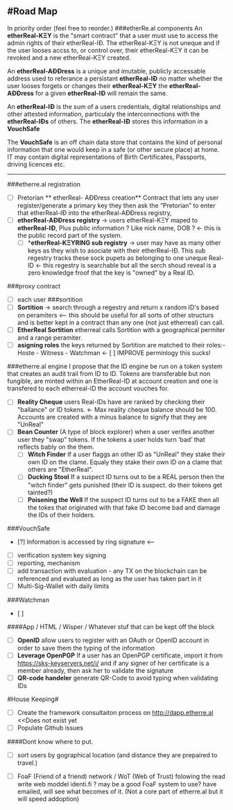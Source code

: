 #Road Map
---------
In priority order (feel free to reorder.)
###etherRe.al components
An **etherReal-KΞY** is the "smart contract" that a user must use to access the admin rights of their etherReal-IÐ.  The etherReal-KΞY is not uneque and if the user looses accss to, or control over, their etherReal-KΞY it can be revoked and a new etherReal-KΞY created. 

An **etherReal-AÐÐress** is a unique and imutable, publicly accessable address used to referance a persistant **etherReal-IÐ** no matter whether the user looses forgets or changes their **etherReal-KΞY** the **etherReal-AÐÐress** for a given **etherReal-IÐ** will remain the same.  

An **etherReal-IÐ** is the sum of a users credentials, digital relationships and other attested information, particulaly the interconnections with the **etherReal-IÐs** of others.   The **etherReal-IÐ** stores this information in a **VouchSafe**

The **VouchSafe** is an off chain data store that contains the kind of personal information that one would keep in a safe (or other secure place) at home.  IT may contain digital representations of Birth Certificates, Passports, driving licences etc.


-----------------

###etherre.al registration
- [ ] Pretorian ** etherReal- AÐÐress creation** Contract that lets any user register/generate a primary key they then ask the “Pretorian” to enter that etherReal-IÐ into the etherReal-AÐÐress registry, 
- [ ] **etherReal-AÐÐress  registry** -> users etherReal-KΞY maped to  **etherReal-IÐ**, Plus public information ? Like nick name, DOB ? <- this is the public record part of the system.  
  - [ ] ***etherReal-KΞYRING sub registry** -> user may have as many other keys as they wish to asociate with their etherReal-IÐ.  This sub regestry tracks these sock pupets as belonging to one uneque Real-ID <- this regestry is searchable but all the serch shoud reveal is a zero knowledge froof that the key is "owned" by a Real ID.

###proxy contract
- [ ] each user 
###sortition
- [ ] **Sortition** -> search through a regestry and return x random ID's based on peramiters <-- this should be useful for all sorts of other structurs and is better kept in a contract than any one (not just etherreal) can call.
 - [ ] **EtherReal Sortition** etherreal calls Sortition with a geographical permiter and a range peramiter.
 - [ ] **asigning roles** the keys returned by Sortition are matched to their roles:- Hoste - Witness - Watchman  <- [ ] IMPROVE perminlogy this sucks!

###etherre.al engine
I propose that the ID engine be run on a token system that creates an audit trail from ID to ID.  Tokens are transferable but non fungible, are minted within an EtherReal-ID at account creation and one is transfered to each etherreal-ID the account vouches for.
- [ ] **Reality Cheque** users Real-IDs have are ranked by checking their "ballance" or ID tokens.  <-  Max reality cheque balance should be 100.  Accounts are created with a minus balance to signify that they are "UnReal"
- [ ] **Bean Counter** (A type of block explorer)  when a user verifes another user they "swap" tokens.  If the tokens a user holds turn ‘bad’ that reflects bably on the them. 
  - [ ] **Witch Finder**  If a user flaggs an other ID as "UnReal" they stake their own ID on the clame. Equaly they stake their own ID on a clame that others are "EtherReal". 
  - [ ] **Ducking Stool** If a suspect ID turns out to be a REAL person then the "witch finder" gets punished (their ID is suspect.  do their tokens get tainted?)
  - [ ] **Poisening the Well** If the suspect ID turns out to be a FAKE then all the tokes that originated with that fake ID become bad and damage the IDs of their holders.

###VouchSafe					
- [?] Information is accessed by ring signature <--
- [ ] verification system key signing
- [ ] reporting, mechanism
- [ ] add transaction with evaluation - any TX on the blockchain can be referenced and evaluated as long as the user has taken part in it
- [ ] Multi-Sig-Wallet with daily limits

###Watchman 
- [ ]

####App / HTML / Wisper / Whatever stuf that can be kept off the block 
- [ ] **OpenID** allow users to register with an OAuth or OpenID account in order to save them the typing of the information
- [ ] **Leverage OpenPGP** If a user has an OpenPGP certificate, import it from https://sks-keyservers.net/i/ and if any signer of her certificate is a member already, then ask her to validate the signature
- [ ] **QR-code handeler** generate QR-Code to avoid typing when validating IDs

#House Keeping#
- [ ] Create the framework consultaiton process on http://dapp.etherre.al <<Does not exist yet 
- [ ] Populate Github issues

####Dont know where to put.
- [ ] sort users by gographical location (and distance they are prepaired to travel.)
- [ ] FoaF (Friend of a friend) network / WoT (Web of Trust) folowing the read write web moddel
        identi.fi ? may be a good FoaF system to use? have emailed, will see what becomes of it.
              (Not a core part of etherre.al but it will speed addoption)




